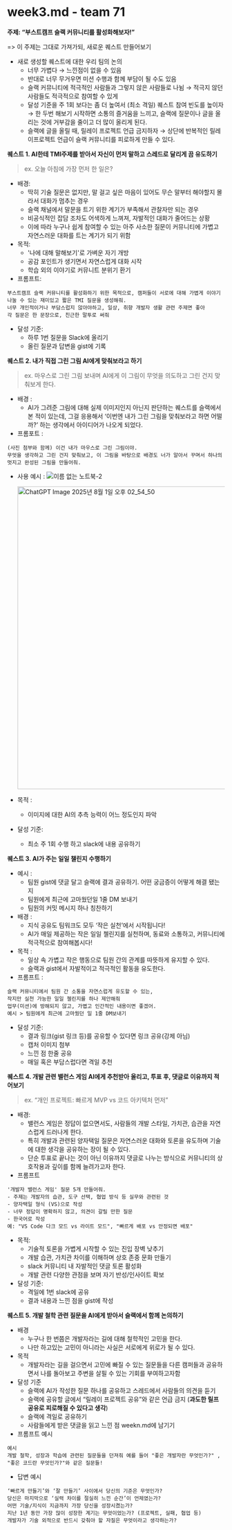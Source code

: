 # week3.md - team 71

**주제: “부스트캠프 슬랙 커뮤니티를 활성화해보자!”**

=> 이 주제는 그대로 가져가되, 새로운 퀘스트 만들어보기

- 새로 생성할 퀘스트에 대한 우리 팀의 논의
    - 너무 가볍다 → 느낀점이 없을 수 있음
    - 반대로 너무 무거우면 미션 수행과 함께 부담이 될 수도 있음
    - 슬랙 커뮤니티에 적극적인 사람들과 그렇지 않은 사람들로 나뉨 → 적극지 않던 사람들도 적극적으로 참여할 수 있게
    - 달성 기준을 주 1회 보다는 좀 더 높여서 (최소 격일) 퀘스트 참여 빈도를 높이자 → 한 두번 해보기 시작하면 소통의 즐거움을 느끼고, 슬랙에 질문이나 글을 올리는 것에 거부감을 줄이고 더 많이 올리게 된다.
    - 슬랙에 글을 올릴 때, 릴레이 프로젝트 언급 금지하자 → 상단에 반복적인 릴레이프로젝트 언급이 슬랙 커뮤니티를 피로하게 만들 수 있다.

**퀘스트 1. AI한테 TMI주제를 받아서 자신이 먼저 말하고 스레드로 달리게 끔 유도하기**

> ex. 오늘 아침에 가장 먼저 한 일은?
> 
- 배경:
    - 딱히 기술 질문은 없지만, 말 걸고 싶은 마음이 있어도 무슨 말부터 해야할지 몰라서 대화가 멈추는 경우
    - 슬랙 채널에서 말문을 트기 위한 계기가 부족해서 관찰자만 되는 경우
    - 비공식적인 잡담 조차도 어색하게 느껴져, 자발적인 대화가 줄어드는 상황
    - 이에 따라 누구나 쉽게 참여할 수 있는 아주 사소한 질문이 커뮤니티에 가볍고 자연스러운 대화를 트는 계기가 되기 위함
- 목적:
    - '나에 대해 말해보기'로 가벼운 자기 개방
    - 공감 포인트가 생기면서 자연스럽게 대화 시작
    - 학습 외의 이야기로 커뮤니트 분위기 환기
- 프롬프트:

```
부스트캠프 슬랙 커뮤니티를 활성화하기 위한 목적으로, 캠퍼들이 서로에 대해 가볍게 이야기 나눌 수 있는 재미있고 짧은 TMI 질문을 생성해줘.
너무 개인적이거나 부담스럽지 않아야하고, 일상, 취향 개발자 생활 관련 주제면 좋아
각 질문은 한 문장으로, 친근한 말투로 써줘
```

- 달성 기준:
    - 하루 1번 질문을 Slack에 올리기
    - 올린 질문과 답변을 gist에 기록

**퀘스트 2. 내가 직접 그린 그림 AI에게 맞춰보라고 하기**

> ex. 마우스로 그린 그림 보내며 AI에게 이 그림이 무엇을 의도하고 그린 건지 맞춰보게 한다.
> 
- 배경 :
    - AI가 그려준 그림에 대해 실제 이미지인지 아닌지 판단하는 퀘스트를 슬랙에서 본 적이 있는데, 그걸 응용해서 ‘이번엔 내가 그린 그림을 맞춰보라고 하면 어떨까?’ 하는 생각에서 아이디어가 나오게 되었다.
- 프롬포트 :

```
(사진 첨부와 함께) 이건 내가 마우스로 그린 그림이야.
무엇을 생각하고 그린 건지 맞춰보고, 이 그림을 바탕으로 배경도 너가 알아서 꾸며서 하나의 멋지고 완성된 그림을 만들어줘.
```

- 사용 예시 :
  ![이름 없는 노트북-2](https://github.com/user-attachments/assets/2d011e4f-892d-414f-bad4-d460b44db149)


  <img width="512" height="700" alt="ChatGPT Image 2025년 8월 1일 오후 02_54_50" src="https://github.com/user-attachments/assets/9d3f00a7-72b1-4ae8-b7a9-74220c578387" />


- 목적 :
    - 이미지에 대한 AI의 추측 능력이 어느 정도인지 파악
- 달성 기준:
    - 최소 주 1회 수행 하고 slack에 내용 공유하기

**퀘스트 3. AI가 주는 일일 챌린지 수행하기**

- 예시 :
    - 팀원 gist에 댓글 달고 슬랙에 결과 공유하기. 어떤 궁금증이 어떻게 해결 됐는지
    - 팀원에게 최근에 고마웠던일 1줄 DM 보내기
    - 팀원의 커밋 메시지 하나 칭찬하기
- 배경 :
    - 지식 공유도 팀워크도 모두 ‘작은 실천’에서 시작됩니다!
    - AI가 매일 제공하는 작은 일일 첼린지를 실천하며, 동료와 소통하고, 커뮤니티에 적극적으로 참여해봅시다!
- 목적 :
    - 일상 속 가볍고 작은 행동으로 팀원 간의 관계를 따뜻하게 유지할 수 있다.
    - 슬랙과 gist에서 자발적이고 적극적인 활동을 유도한다.
- 프롬프트 :

```
슬랙 커뮤니티에서 팀원 간 소통을 자연스럽게 유도할 수 있는,
작지만 실천 가능한 일일 첼린지를 하나 제안해줘
업무(미션)에 방해되지 않고, 가볍고 인간적인 내용이면 좋겠어.
예시 > 팀원에게 최근에 고마웠던 일 1줄 DM보내기
```

- 달성 기준:
    - 결과 링크(gist 링크 등)를 공유할 수 있다면 링크 공유(강제 아님)
    - 캡처 이미지 첨부
    - 느낀 점 한줄 공유
    - 매일 혹은 부담스럽다면 격일 추천

**퀘스트 4. 개발 관련 밸런스 게임 AI에게 추천받아 올리고, 투표 후, 댓글로 이유까지 적어보기**

> ex.   “개인 프로젝트: 빠르게 MVP vs 코드 아키텍처 먼저”
> 
- 배경:
    - 밸런스 게임은 정답이 없으면서도, 사람들의 개발 스타일, 가치관, 습관을 자연스럽게 드러나게 한다.
    - 특히 개발과 관련된 양자택일 질문은 자연스러운 대화와 토론을 유도하며 기술에 대한 생각을 공유하는 장이 될 수 있다.
    - 단순 투표로 끝나는 것이 아닌 이유까지 댓글로 나누는 방식으로 커뮤니티의 상호작용과 깊이를 함께 늘려가고자 한다.
- 프롬프트

```
'개발자 밸런스 게임' 질문 5개 만들어줘.
- 주제는 개발자의 습관, 도구 선택, 협업 방식 등 실무와 관련된 것
- 양자택일 형식 (VS)으로 작성
- 너무 정답이 명확하지 않고, 의견이 갈릴 만한 질문
- 한국어로 작성
예: "VS Code 다크 모드 vs 라이트 모드", "빠르게 배포 vs 안정되면 배포"
```

- 목적:
    - 기술적 토론을 가볍게 시작할 수 있는 진입 장벽 낮추기
    - 개발 습관, 가치관 차이를 이해하며 상호 존중 문화 만들기
    - slack 커뮤니티 내 자발적인 댓글 토론 활성화
    - 개발 관련 다양한 관점을 보며 자기 반성/인사이트 확보
- 달성 기준:
    - 격일에 1번 slack에 공유
    - 결과 내용과 느낀 점을 gist에 작성

**퀘스트 5. 개발 철학 관련 질문을 AI에게 받아서 슬랙에서 함께 논의하기**

- 배경
    - 누구나 한 번쯤은 개발자라는 길에 대해 철학적인 고민을 한다.
    - 나만 하고있는 고민이 아니라는 사실은 서로에게 위로가 될 수 있다.
- 목적
    - 개발자라는 길을 걸으면서 고민에 빠질 수 있는 질문들을 다른 캠퍼들과 공유하면서 나를 돌아보고 주변을 살필 수 있는 기회를 부여하고자함
- 달성 기준
    - 슬랙에 AI가 작성한 질문 하나를 공유하고 스레드에서 사람들의 의견을 듣기
    - 슬랙에 공유할 글에서 “릴레이 프로젝트 공유”와 같은 언급 금지 (**과도한 릴프 공유로 피로해질 수 있다고 생각**)
    - 슬랙에 격일로 공유하기
    - 사람들에게 받은 댓글을 읽고 느낀 점 weekn.md에 남기기
- 프롬프트 예시

```
예시
개발 철학, 성장과 학습에 관련된 질문들을 던져줘 예를 들어 "좋은 개발자란 무엇인가?" , "좋은 코드란 무엇인가?"와 같은 질문들!
```

- 답변 예시

```
‘빠르게 만들기’와 ‘잘 만들기’ 사이에서 당신의 기준은 무엇인가?
당신은 마지막으로 ‘실력 차이를 절실히 느낀 순간’이 언제였는가?
어떤 기술/지식이 지금까지 가장 당신을 성장시켰는가?
지난 1년 동안 가장 많이 성장한 계기는 무엇이었는가? (프로젝트, 실패, 협업 등)
개발자가 기술 외적으로 반드시 갖춰야 할 자질은 무엇이라고 생각하는가?
```
